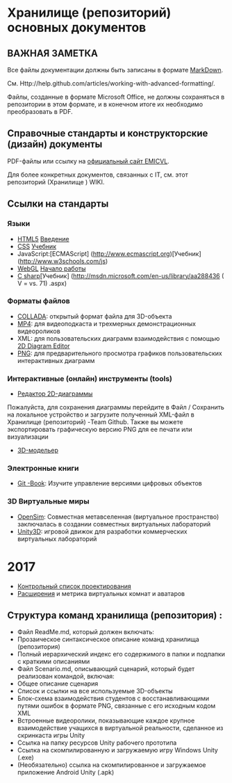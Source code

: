 # Хранилище (репозиторий) основных документов

## ВАЖНАЯ ЗАМЕТКА

Все файлы документации должны быть записаны в формате [MarkDown](http://guides.github.com/features/mastering-markdown/).

См. Http://help.github.com/articles/working-with-advanced-formatting/.


Файлы, созданные в формате Microsoft Office, не должны сохраняться в репозитории в этом формате, и  в конечном итоге их необходимо преобразовать в PDF.

## Справочные стандарты и конструкторские  (дизайн) документы

PDF-файлы или ссылку на [официальный сайт EMICVL](http://sites.google.com/a/my.westminster.ac.uk/emicvl).

Для более конкретных документов, связанных с  IT, см. этот репозиторий (Хранилище )  WIKI.

## Ссылки на стандарты
### Языки
* [HTML5](http://www.w3.org/TR/html5) [Введение](http://www.w3schools.com/html/html5_intro.asp)
* [CSS](http://www.w3.org/Style/CSS) [Учебник](http://www.w3schools.com/css)
* JavaScript:[ECMAScript] (http://www.ecmascript.org)[Учебник] (http://www.w3schools.com/js)
* [WebGL](https://www.khronos.org/webgl) [Начало работы](https://developer.mozilla.org/en-US/docs/Web/WebGL/Getting_started_with_WebGL)
* [C sharp](http://www.ecma-international.org/publications/standards/Ecma-334.htm)[Учебник] (http://msdn.microsoft.com/en-us/library/aa288436 ( V = vs. 71) .aspx)


### Форматы файлов
* [COLLADA](http://www.khronos.org/collada/): открытый формат файла для 3D-объекта
* [MP4](http://en.wikipedia.org/wiki/MPEG-4_Part_14): для видеоподкаста и трехмерных демонстрационных видеороликов
* XML: для пользовательских диаграмм взаимодействия с помощью [2D Diagram Editor](http://draw.io)
* [PNG](http://en.wikipedia.org/wiki/Portable_Network_Graphics): для предварительного просмотра графиков пользовательских интерактивных диаграмм

### Интерактивные (онлайн) инструменты (tools)
* [Редактор 2D-диаграммы](http://draw.io)

Пожалуйста, для сохранения диаграммы перейдите в Файл / Сохранить на локальное устройство и загрузите полученный XML-файл в Хранилище (репозиторий) -Team Github. Также вы можете экспортировать графическую версию PNG для ее печати или визуализации

* [3D-модельер](http://www.3dtin.com)

### Электронные книги
* [Git -Book](http://git-scm.com/book): Изучите управление версиями цифровых объектов

### 3D Виртуальные миры
* [OpenSim](http://opensimulator.org): Совместная метавселенная (виртуальное пространство) заключалась в создании совместных виртуальных лабораторий
* [Unity3D](http://unity3d.com): игровой движок для разработки коммерческих виртуальных лабораторий

# 2017
* [Контрольный список проектирования](CheckList.md)
* [Расширения](Extensions.md) и метрика виртуальных комнат и аватаров
 
## Структура команд хранилища (репозитория) :

* Файл ReadMe.md, который должен включать:
* Прозаическое синтаксическое описание команд хранилища (репозитория) 
* Полный иерархический индекс его содержимого в папки и подпапки с краткими описаниями
      
* Файл Scenario.md, описывающий сценарий, который будет реализован командой, включая:
* Общее описание сценария
* Список и ссылки на все используемые 3D-объекты
* Блок-схема взаимодействия студентов с  восстанавливающими путями ошибок  в формате PNG, связанные с его исходным кодом XML
* Встроенные видеоролики, показывающие каждое крупное взаимодействие учащихся в виртуальной реальности, сделанное из скринкаста игры Unity
* Ссылка на папку ресурсов Unity рабочего прототипа
* Ссылка на скомпилированную и загружаемую игру Windows Unity (.exe)
* (Необязательно) ссылка на скомпилированное и загружаемое приложение Android Unity (.apk)
      
